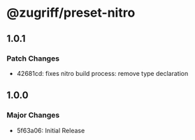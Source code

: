 # @zugriff/preset-nitro

## 1.0.1

### Patch Changes

- 42681cd: fixes nitro build process: remove type declaration

## 1.0.0

### Major Changes

- 5f63a06: Initial Release
